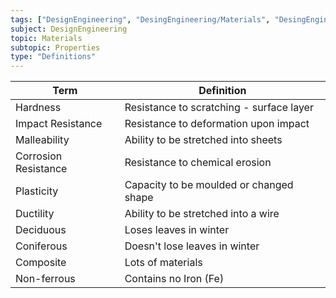 ```yaml
---
tags: ["DesignEngineering", "DesingEngineering/Materials", "DesingEngineering/Materials/Properties"]
subject: DesignEngineering
topic: Materials
subtopic: Properties
type: "Definitions"
---
```


| Term                 | Definition                               |
| -------------------- | ---------------------------------------- |
| Hardness             | Resistance to scratching - surface layer |
| Impact Resistance    | Resistance to deformation upon impact    |
| Malleability         | Ability to be stretched into sheets      |
| Corrosion Resistance | Resistance to chemical erosion           |
| Plasticity           | Capacity to be moulded or changed shape  |
| Ductility            | Ability to be stretched into a wire      |
| Deciduous            | Loses leaves in winter                   |
| Coniferous           | Doesn't lose leaves in winter            |
| Composite            | Lots of materials                        |
| Non-ferrous          | Contains no Iron (Fe)                    |